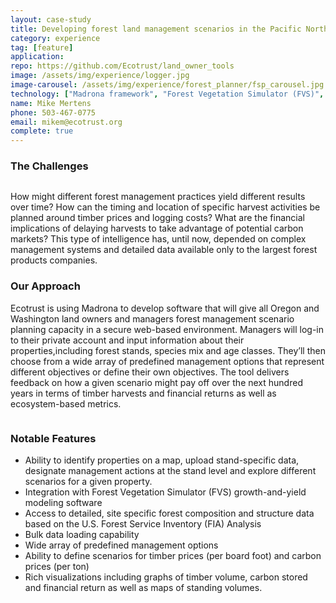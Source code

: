 ```yaml
---
layout: case-study
title: Developing forest land management scenarios in the Pacific Northwest
category: experience
tag: [feature]
application:
repo: https://github.com/Ecotrust/land_owner_tools
image: /assets/img/experience/logger.jpg
image-carousel: /assets/img/experience/forest_planner/fsp_carousel.jpg
technology: ["Madrona framework", "Forest Vegetation Simulator (FVS)", "OpenLayers", "Twitter Bootstrap"]
name: Mike Mertens
phone: 503-467-0775
email: mikem@ecotrust.org
complete: true
---
```

<h3>The Challenges</h3>
<a class="pull-right thumbnail thumb-wrap" href="{{BASE_PATH}}{{page.image-carousel}}"><img class="span5" src="{{BASE_PATH}}{{page.image-carousel}}" alt=""/></a>
<p>How might different forest management practices yield different results over time? How can the timing and location of specific harvest activities be planned around timber prices and logging costs? What are the financial implications of delaying harvests to take advantage of potential carbon markets? This type of intelligence has, until now, depended on complex management systems and detailed data available only to the largest forest products companies.</p>

<h3>Our Approach</h3>
<p>Ecotrust is using Madrona to develop software that will give all Oregon and Washington land owners and managers forest management scenario planning capacity in a secure web-based environment.  Managers will log-in to their private account and input information about their properties,including forest stands, species mix and age classes.  They’ll then choose from a wide array of predefined management options that represent different objectives or define their own objectives. The tool delivers feedback on how a given scenario might pay off over the next hundred years in terms of timber harvests and financial returns as well as ecosystem-based metrics.</p>

<div class="row">
	<div class="span10">
		<a class="thumbnail" href="{{BASE_PATH}}/assets/img/experience/forest_planner/fsp_screenshot1.jpg">
			<img src="{{BASE_PATH}}/assets/img/experience/forest_planner/fsp_screenshot1.jpg" alt="">
		</a>
	</div>
</div>

<h3>Notable Features</h3>

<ul>
	<li>Ability to identify properties on a map, upload stand-specific data, designate management actions at the stand level and explore different scenarios for a given property.</li>
	<li>Integration with Forest Vegetation Simulator (FVS) growth-and-yield modeling software</li>
	<li>Access to detailed, site specific forest composition and structure data based on the U.S. Forest Service Inventory (FIA) Analysis</li>
	<li>Bulk data loading capability</li>
	<li>Wide array of predefined management options</li>
	<li>Ability to define scenarios for timber prices (per board foot) and carbon prices (per ton)</li>
	<li>Rich visualizations including graphs of timber volume, carbon stored and financial return as well as maps of standing volumes.</li>
</ul>
